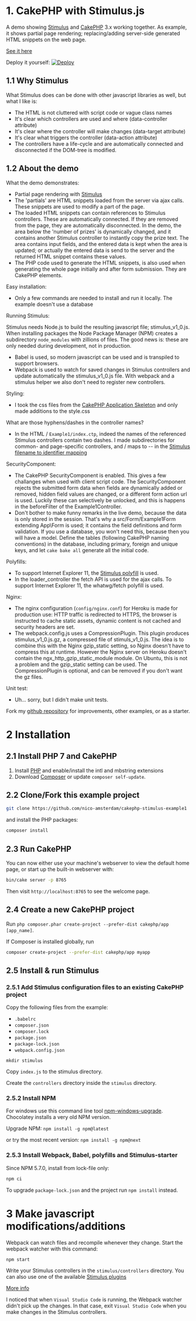 # 1. CakePHP with Stimulus.js

A demo showing [Stimulus](https://stimulusjs.org) and [CakePHP](https://cakephp.org) 3.x working together.
As example, it shows partial page rendering; replacing/adding server-side generated HTML snippets on the web page.

[See it here](https://cakephp-stimulusjs.herokuapp.com)

Deploy it yourself: [![Deploy](https://www.herokucdn.com/deploy/button.svg)](https://heroku.com/deploy?template=https://github.com/nico-amsterdam/cakephp-stimulus-example1)

## 1.1 Why Stimulus

What Stimulus does can be done with other javascript libraries as well, but what I like is:
- The HTML is not cluttered with script code or vague class names
- It's clear which controllers are used and where (data-controller attribute)
- It's clear where the controller will make changes (data-target attribute)
- It's clear what triggers the controller (data-action attribute)
- The controllers have a life-cycle and are automatically connected and disconnected if the DOM-tree is modified.


## 1.2 About the demo

What the demo demonstrates: 
- Partial page rendering with [Stimulus](https://stimulusjs.org)
- The 'partials' are HTML snippets loaded from the server via ajax calls. These snippets are used to modify a part of the page.
- The loaded HTML snippets can contain references to Stimulus controllers. These are automatically connected. If they are removed from the page, they are automatically disconnected. In the demo, the area below the 'number of prizes' is dynamically changed, and it contains another Stimulus controller to instantly copy the prize text. The area contains input fields, and the entered data is kept when the area is updated; or actually the entered data is send to the server and the returned HTML snippet contains these values.
- The PHP code used to generate the HTML snippets, is also used when generating the whole page initially and after form submission. They are CakePHP elements.

Easy installation:
- Only a few commands are needed to install and run it locally. The example doesn't use a database


Running Stimulus:

Stimulus needs Node.js to build the resulting javascript file; stimulus_v1_0.js. When installing packages the Node Package Manager (NPM) creates a subdirectory `node_modules` with zillions of files. The good news is: these are only needed during development, not in production. 
- Babel is used, so modern javascript can be used and is transpiled to support browsers.
- Webpack is used to watch for saved changes in Stimulus controllers and update automatically the stimulus_v1_0.js file. With webpack and a stimulus helper we also don't need to register new controllers.

Styling:

- I took the css files from the [CakePHP Application Skeleton](https://github.com/cakephp/app) and only made additions to the style.css

What are those hyphens/dashes in the controller names?

- In the HTML / `Example1/index.ctp`, indeed the names of the referenced Stimulus controllers contain two dashes. I made subdirectories for common- and page-specific controllers, and / maps to -- in the [Stimulus filename to identifier mapping](https://stimulusjs.org/handbook/installing#controller-filenames-map-to-identifiers)

SecurityComponent:

- The CakePHP SecurityComponent is enabled. This gives a few challanges when used with client script code. The SecurityComponent rejects the submitted form data when fields are dynamically added or removed, hidden field values are changed, or a different form action url is used. Luckily these can selectively be unlocked, and this is happens in the beforeFilter of the Example1Controller.
- Don't bother to make funny remarks in the live demo, because the data is only stored in the session. That's why a src/Form/Example1Form extending App\Form is used; it contains the field definitions and form validation. If you use a database, you won't need this, because then you will have a model. Define the tables (following CakePHP naming conventions) in the database, including primary, foreign and unique keys, and let `cake bake all` generate all the initial code.

Polyfills:
- To support Internet Explorer 11, the [Stimulus polyfill](https://stimulusjs.org/handbook/installing#browser-support) is used.
- In the loader_controller the fetch API is used for the ajax calls. To support Internet Explorer 11, the whatwg/fetch polyfill is used.

Nginx:
- The nginx configuration (`config/nginx.conf`) for Heroku is made for production use: HTTP traffic is redirected to HTTPS, the browser is instructed to cache static assets, dynamic content is not cached and security headers are set.
- The webpack.config.js uses a CompressionPlugin. This plugin produces stimulus_v1_0.js.gz, a compressed file of stimuls_v1_0.js. The idea is to combine this with the Nginx gzip_static setting, so Nginx doesn't have to compress this at runtime. However the Nginx server on Heroku doesn't contain the ngx_http_gzip_static_module module. On Ubuntu, this is not a problem and the gzip_static setting can be used. The CompressionPlugin is optional, and can be removed if you don't want the gz files.

Unit test:
- Uh... sorry, but I didn't make unit tests.

Fork my [github repository](https://github.com/nico-amsterdam/cakephp-stimulus-example1) for improvements, other examples, or as a starter.


# 2 Installation

## 2.1 Install PHP 7 and CakePHP

1. Install [PHP](https://www.php.net/manual/en/install.php) and enable/install the intl and mbstring extensions
2. Download [Composer](https://getcomposer.org/doc/00-intro.md) or update `composer self-update`.

## 2.2 Clone/Fork this example project 

```bash
git clone https://github.com/nico-amsterdam/cakephp-stimulus-example1
```

and install the PHP packages:
```bash
composer install
```

## 2.3 Run CakePHP 

You can now either use your machine's webserver to view the default home page, or start
up the built-in webserver with:

```bash
bin/cake server -p 8765
```

Then visit `http://localhost:8765` to see the welcome page.

## 2.4 Create a new CakePHP project

Run `php composer.phar create-project --prefer-dist cakephp/app [app_name]`.

If Composer is installed globally, run

```bash
composer create-project --prefer-dist cakephp/app myapp
```

## 2.5 Install & run Stimulus

### 2.5.1 Add Stimulus configuration files to an existing CakePHP project

Copy the following files from the example:
- `.babelrc`
- `composer.json`
- `composer.lock`
- `package.json`
- `package-lock.json`
- `webpack.config.json`

`mkdir stimulus`

Copy `index.js` to the stimulus directory.

Create the `controllers` directory inside the `stimulus` directory.

### 2.5.2 Install NPM

For windows use this command line tool [npm-windows-upgrade](https://github.com/felixrieseberg/npm-windows-upgrade). Chocolatey installs a very old NPM version.

Upgrade NPM: 
`npm install -g npm@latest`

or try the most recent version: 
`npm install -g npm@next`


### 2.5.3 Install Webpack, Babel, polyfills and Stimulus-starter

Since NPM 5.7.0, install from lock-file only:
```bash
npm ci
```

To upgrade `package-lock.json` and the project run `npm install` instead.

# 3 Make javascript modifications/additions

Webpack can watch files and recompile whenever they change. Start the webpack watcher with this command:
```bash
npm start
```
Write your Stimulus controllers in the `stimulus/controllers` directory. You can also use one of the available [Stimulus plugins](https://stimawesome.com)

[More info](https://stimulusjs.org/handbook/introduction)

I noticed that when `Visual Studio Code` is running, the Webpack watcher didn't pick up the changes. In that case, exit `Visual Studio Code` when you make changes in the Stimulus controllers.

